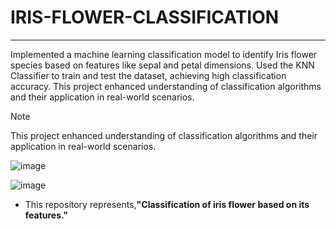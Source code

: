 # IRIS-FLOWER-CLASSIFICATION
-------------------------------------------------------------------------------------------------------------------------------------------------------------------

Implemented a machine learning classification model to identify Iris flower species based on features like sepal and petal dimensions. Used the KNN Classifier to train and test the dataset, achieving high classification accuracy. This project enhanced understanding of classification algorithms and their application in real-world scenarios.

> [!NOTE]
> This project enhanced understanding of classification algorithms and their application in real-world scenarios.

![image](https://github.com/user-attachments/assets/0d808ad3-b85a-4a9e-b253-97e56acb5980)  

![image](https://github.com/user-attachments/assets/03fd7510-d46b-4aa8-b587-adaef8a86f79)

- This repository represents,**"Classification of iris flower based on its features."**





